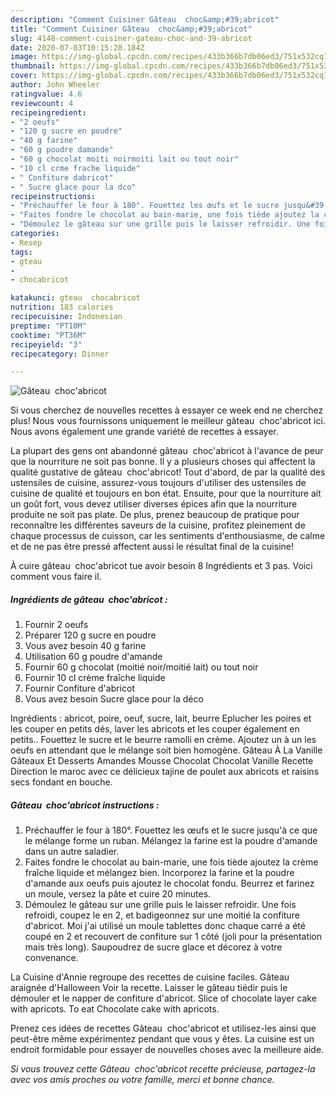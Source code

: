 ```yaml
---
description: "Comment Cuisiner Gâteau  choc&amp;#39;abricot"
title: "Comment Cuisiner Gâteau  choc&amp;#39;abricot"
slug: 4148-comment-cuisiner-gateau-choc-and-39-abricot
date: 2020-07-03T10:15:28.184Z
image: https://img-global.cpcdn.com/recipes/433b366b7db06ed3/751x532cq70/gateau-chocabricot-photo-principale-de-la-recette.jpg
thumbnail: https://img-global.cpcdn.com/recipes/433b366b7db06ed3/751x532cq70/gateau-chocabricot-photo-principale-de-la-recette.jpg
cover: https://img-global.cpcdn.com/recipes/433b366b7db06ed3/751x532cq70/gateau-chocabricot-photo-principale-de-la-recette.jpg
author: John Wheeler
ratingvalue: 4.6
reviewcount: 4
recipeingredient:
- "2 oeufs"
- "120 g sucre en poudre"
- "40 g farine"
- "60 g poudre damande"
- "60 g chocolat moiti noirmoiti lait ou tout noir"
- "10 cl crme frache liquide"
- " Confiture dabricot"
- " Sucre glace pour la dco"
recipeinstructions:
- "Préchauffer le four à 180°. Fouettez les œufs et le sucre jusqu&#39;à ce que le mélange forme un ruban. Mélangez la farine est la poudre d&#39;amande dans un autre saladier."
- "Faites fondre le chocolat au bain-marie, une fois tiède ajoutez la crème fraîche liquide et mélangez bien. Incorporez la farine et la poudre d&#39;amande aux oeufs puis ajoutez le chocolat fondu. Beurrez et farinez un moule, versez la pâte et cuire 20 minutes."
- "Démoulez le gâteau sur une grille puis le laisser refroidir. Une fois refroidi, coupez le en 2, et badigeonnez sur une moitié la confiture d&#39;abricot. Moi j&#39;ai utilisé un moule tablettes donc chaque carré a été coupé en 2 et recouvert de confiture sur 1 côté (joli pour la présentation mais très long). Saupoudrez de sucre glace et décorez à votre convenance."
categories:
- Resep
tags:
- gteau
- 
- chocabricot

katakunci: gteau  chocabricot 
nutrition: 183 calories
recipecuisine: Indonesian
preptime: "PT10M"
cooktime: "PT36M"
recipeyield: "3"
recipecategory: Dinner

---
```



![Gâteau  choc&#39;abricot](https://img-global.cpcdn.com/recipes/433b366b7db06ed3/751x532cq70/gateau-chocabricot-photo-principale-de-la-recette.jpg)

Si vous cherchez de nouvelles recettes à essayer ce week end ne cherchez plus! Nous vous fournissons uniquement le meilleur gâteau  choc&#39;abricot ici. Nous avons également une grande variété de recettes à essayer.

La plupart des gens ont abandonné gâteau  choc&#39;abricot à l'avance de peur que la nourriture ne soit pas bonne. Il y a plusieurs choses qui affectent la qualité gustative de gâteau  choc&#39;abricot! Tout d'abord, de par la qualité des ustensiles de cuisine, assurez-vous toujours d'utiliser des ustensiles de cuisine de qualité et toujours en bon état. Ensuite, pour que la nourriture ait un goût fort, vous devez utiliser diverses épices afin que la nourriture produite ne soit pas plate. De plus, prenez beaucoup de pratique pour reconnaître les différentes saveurs de la cuisine, profitez pleinement de chaque processus de cuisson, car les sentiments d'enthousiasme, de calme et de ne pas être pressé affectent aussi le résultat final de la cuisine!

<!--inarticleads1-->

À cuire gâteau  choc&#39;abricot tue avoir besoin 8 Ingrédients et 3 pas. Voici comment vous faire il.

##### Ingrédients de gâteau  choc&#39;abricot :

1. Fournir 2 oeufs
1. Préparer 120 g sucre en poudre
1. Vous avez besoin 40 g farine
1. Utilisation 60 g poudre d&#39;amande
1. Fournir 60 g chocolat (moitié noir/moitié lait) ou tout noir
1. Fournir 10 cl crème fraîche liquide
1. Fournir  Confiture d&#39;abricot
1. Vous avez besoin  Sucre glace pour la déco


Ingrédients : abricot, poire, oeuf, sucre, lait, beurre Eplucher les poires et les couper en petits dés, laver les abricots et les couper également en petits.. Fouettez le sucre et le beurre ramolli en crème. Ajoutez un à un les oeufs en attendant que le mélange soit bien homogène. Gâteau À La Vanille Gâteaux Et Desserts Amandes Mousse Chocolat Chocolat Vanille Recette Direction le maroc avec ce délicieux tajine de poulet aux abricots et raisins secs fondant en bouche. 

<!--inarticleads2-->

##### Gâteau  choc&#39;abricot instructions :

1. Préchauffer le four à 180°. Fouettez les œufs et le sucre jusqu&#39;à ce que le mélange forme un ruban. Mélangez la farine est la poudre d&#39;amande dans un autre saladier.
1. Faites fondre le chocolat au bain-marie, une fois tiède ajoutez la crème fraîche liquide et mélangez bien. Incorporez la farine et la poudre d&#39;amande aux oeufs puis ajoutez le chocolat fondu. Beurrez et farinez un moule, versez la pâte et cuire 20 minutes.
1. Démoulez le gâteau sur une grille puis le laisser refroidir. Une fois refroidi, coupez le en 2, et badigeonnez sur une moitié la confiture d&#39;abricot. Moi j&#39;ai utilisé un moule tablettes donc chaque carré a été coupé en 2 et recouvert de confiture sur 1 côté (joli pour la présentation mais très long). Saupoudrez de sucre glace et décorez à votre convenance.


La Cuisine d&#39;Annie regroupe des recettes de cuisine faciles. Gâteau araignée d&#39;Halloween Voir la recette. Laisser le gâteau tiédir puis le démouler et le napper de confiture d&#39;abricot. Slice of chocolate layer cake with apricots. To eat Chocolate cake with apricots. 

<!--inarticleads1-->

<p>
Prenez ces idées de recettes Gâteau  choc&#39;abricot et utilisez-les ainsi que peut-être même expérimentez pendant que vous y êtes. La cuisine est un endroit formidable pour essayer de nouvelles choses avec la meilleure aide.
</p>

<p>
<i>Si vous trouvez cette Gâteau  choc&#39;abricot recette précieuse, partagez-la avec vos amis proches ou votre famille, merci et bonne chance.</i>
</p>
